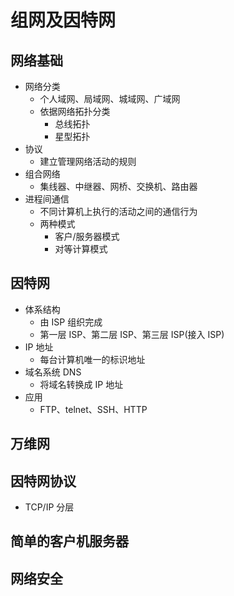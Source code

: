 # 组网及因特网

## 网络基础

- 网络分类
  - 个人域网、局域网、城域网、广域网
  - 依据网络拓扑分类
    - 总线拓扑
    - 星型拓扑
- 协议
  - 建立管理网络活动的规则
- 组合网络
  - 集线器、中继器、网桥、交换机、路由器
- 进程间通信
  - 不同计算机上执行的活动之间的通信行为
  - 两种模式
    - 客户/服务器模式
    - 对等计算模式

## 因特网

- 体系结构
  - 由 ISP 组织完成
  - 第一层 ISP、第二层 ISP、第三层 ISP(接入 ISP)
- IP 地址
  - 每台计算机唯一的标识地址
- 域名系统 DNS
  - 将域名转换成 IP 地址
- 应用
  - FTP、telnet、SSH、HTTP

## 万维网

## 因特网协议

- TCP/IP 分层

## 简单的客户机服务器

## 网络安全
